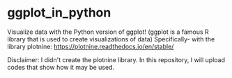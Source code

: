 # ggplot_in_python
Visualize data with the Python version of ggplot! (ggplot is a famous R library that is used to create visualizations of data)
Specifically- with the library plotnine:
https://plotnine.readthedocs.io/en/stable/

Disclaimer: I didn't create the plotnine library. In this repository, I will upload codes that show how it may be used.

